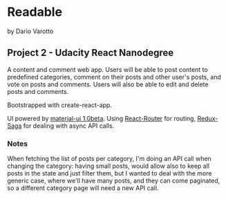 Readable
=====

by Dario Varotto

## Project 2 - Udacity React Nanodegree

A content and comment web app.
 Users will be able to post content to predefined categories, comment on their posts and 
 other user's posts, and vote on posts and comments.
 Users will also be able to edit and delete posts and comments.
 
Bootstrapped with create-react-app.

UI powered by [material-ui 1.0beta](https://material-ui-next.com).
Using [React-Router](https://github.com/ReactTraining/react-router)
 for routing, [Redux-Saga](https://github.com/redux-saga/redux-saga)
 for dealing with async API calls. 

### Notes

When fetching the list of posts per category, I'm doing an API call when changing the category:
having small posts, would allow also to keep all posts in the state and just filter them,
but I wanted to deal with the more generic case, where we'll have many posts, and they can
come paginated, so a different category page will need a new API call.


